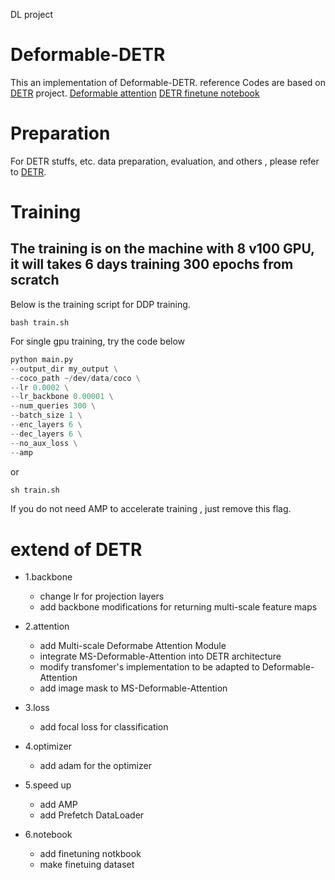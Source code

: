 DL project

# Deformable-DETR

This an implementation of Deformable-DETR. 
reference Codes are based on [DETR](https://github.com/facebookresearch/detr) project.
[Deformable attention](https://github.com/Windaway/Deformable-Attention-for-Deformable-DETR/blob/main/DFMAtt.py)
[DETR finetune notebook](https://github.com/woctezuma/finetune-detr)
# Preparation

For DETR stuffs, etc. data preparation, evaluation, and others , please refer to 
[DETR](https://github.com/facebookresearch/detr).

# Training

## The training is on the machine with 8 v100 GPU,  it will takes 6 days training 300 epochs from scratch

Below is the training script for DDP training.
```shell script
bash train.sh
```

For single gpu training, try the code below

```python
python main.py
--output_dir my_output \
--coco_path ~/dev/data/coco \
--lr 0.0002 \
--lr_backbone 0.00001 \
--num_queries 300 \
--batch_size 1 \
--enc_layers 6 \
--dec_layers 6 \
--no_aux_loss \
--amp
```
or
```python
sh train.sh
```

If you do not need AMP to accelerate training , just remove this flag.

# extend of DETR

- 1.backbone
  - change lr for projection layers
  - add backbone modifications for returning multi-scale feature maps

- 2.attention
  - add Multi-scale Deformabe Attention Module
  - integrate MS-Deformable-Attention into DETR architecture
  - modify transfomer's implementation to be adapted to Deformable-Attention
  - add image mask to MS-Deformable-Attention

- 3.loss
  - add focal loss for classification

- 4.optimizer
  - add adam for the optimizer

- 5.speed up
  - add AMP
  - add Prefetch DataLoader

- 6.notebook
  - add finetuning notkbook
  - make finetuing dataset
